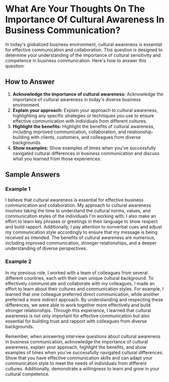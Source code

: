 What Are Your Thoughts On The Importance Of Cultural Awareness In Business Communication?
==============================================================================================================

In today's globalized business environment, cultural awareness is essential for effective communication and collaboration. This question is designed to determine your understanding of the importance of cultural sensitivity and competence in business communication. Here's how to answer this question:

How to Answer
-------------

1. **Acknowledge the importance of cultural awareness:** Acknowledge the importance of cultural awareness in today's diverse business environment.
2. **Explain your approach:** Explain your approach to cultural awareness, highlighting any specific strategies or techniques you use to ensure effective communication with individuals from different cultures.
3. **Highlight the benefits:** Highlight the benefits of cultural awareness, including improved communication, collaboration, and relationship-building with clients, customers, and colleagues from diverse backgrounds.
4. **Show examples:** Show examples of times when you've successfully navigated cultural differences in business communication and discuss what you learned from those experiences.

Sample Answers
--------------

### Example 1

I believe that cultural awareness is essential for effective business communication and collaboration. My approach to cultural awareness involves taking the time to understand the cultural norms, values, and communication styles of the individuals I'm working with. I also make an effort to learn key phrases or greetings in their language to show respect and build rapport. Additionally, I pay attention to nonverbal cues and adjust my communication style accordingly to ensure that my message is being received as intended. The benefits of cultural awareness are numerous, including improved communication, stronger relationships, and a deeper understanding of diverse perspectives.

### Example 2

In my previous role, I worked with a team of colleagues from several different countries, each with their own unique cultural background. To effectively communicate and collaborate with my colleagues, I made an effort to learn about their cultures and communication styles. For example, I learned that one colleague preferred direct communication, while another preferred a more indirect approach. By understanding and respecting these differences, we were able to work together more effectively and build stronger relationships. Through this experience, I learned that cultural awareness is not only important for effective communication but also essential for building trust and rapport with colleagues from diverse backgrounds.

Remember, when answering interview questions about cultural awareness in business communication, acknowledge the importance of cultural awareness, explain your approach, highlight the benefits, and show examples of times when you've successfully navigated cultural differences. Show that you have effective communication skills and can adapt your communication style to meet the needs of individuals from different cultures. Additionally, demonstrate a willingness to learn and grow in your cultural competence.
